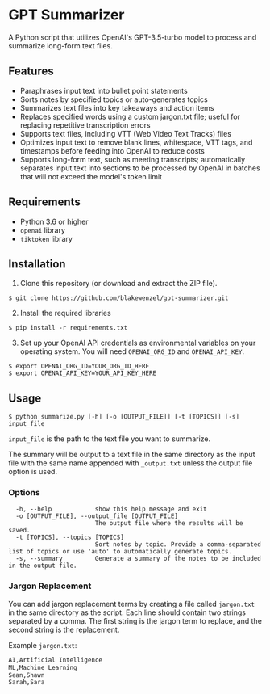 # GPT Summarizer

A Python script that utilizes OpenAI's GPT-3.5-turbo model to process and summarize long-form text files.

## Features
* Paraphrases input text into bullet point statements
* Sorts notes by specified topics or auto-generates topics
* Summarizes text files into key takeaways and action items
* Replaces specified words using a custom jargon.txt file; useful for replacing repetitive transcription errors
* Supports text files, including VTT (Web Video Text Tracks) files
* Optimizes input text to remove blank lines, whitespace, VTT tags, and timestamps before feeding into OpenAI to reduce costs
* Supports long-form text, such as meeting transcripts; automatically separates input text into sections to be processed by OpenAI in batches that will not exceed the model's token limit


## Requirements

* Python 3.6 or higher
* `openai` library
* `tiktoken` library

## Installation

1. Clone this repository (or download and extract the ZIP file).
```shell
$ git clone https://github.com/blakewenzel/gpt-summarizer.git
```

2. Install the required libraries
```shell
$ pip install -r requirements.txt
```

3. Set up your OpenAI API credentials as environmental variables on your operating system. You will need `OPENAI_ORG_ID` and `OPENAI_API_KEY`.
```shell
$ export OPENAI_ORG_ID=YOUR_ORG_ID_HERE
$ export OPENAI_API_KEY=YOUR_API_KEY_HERE
```

## Usage
```shell
$ python summarize.py [-h] [-o [OUTPUT_FILE]] [-t [TOPICS]] [-s] input_file
```

`input_file` is the path to the text file you want to summarize.

The summary will be output to a text file in the same directory as the input file with the same name appended with `_output.txt` unless the output file option is used.

### Options
```shell
  -h, --help            show this help message and exit
  -o [OUTPUT_FILE], --output_file [OUTPUT_FILE]
                        The output file where the results will be saved.
  -t [TOPICS], --topics [TOPICS]
                        Sort notes by topic. Provide a comma-separated list of topics or use 'auto' to automatically generate topics.
  -s, --summary         Generate a summary of the notes to be included in the output file.

```


### Jargon Replacement

You can add jargon replacement terms by creating a file called `jargon.txt` in the same directory as the script. Each line should contain two strings separated by a comma. The first string is the jargon term to replace, and the second string is the replacement.

Example `jargon.txt`:
```txt
AI,Artificial Intelligence
ML,Machine Learning
Sean,Shawn
Sarah,Sara
```
